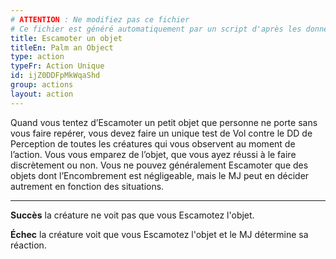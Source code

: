 ```yaml
---
# ATTENTION : Ne modifiez pas ce fichier
# Ce fichier est généré automatiquement par un script d'après les données du module Foundry VTT officiel et de sa traduction
title: Escamoter un objet
titleEn: Palm an Object
type: action
typeFr: Action Unique
id: ijZ0DDFpMkWqaShd
group: actions
layout: action
---
```

<p>Quand vous tentez d’Escamoter un petit objet que personne ne porte sans vous faire repérer, vous devez faire un unique test de Vol contre le DD de Perception de toutes les créatures qui vous observent au moment de l’action. Vous vous emparez de l’objet, que vous ayez réussi à le faire discrètement ou non. Vous ne pouvez généralement Escamoter que des objets dont l’Encombrement est négligeable, mais le MJ peut en décider autrement en fonction des situations.</p><hr><p><strong>Succès</strong> la créature ne voit pas que vous Escamotez l'objet.</p><p><strong>Échec</strong> la créature voit que vous Escamotez l'objet et le MJ détermine sa réaction.</p>
